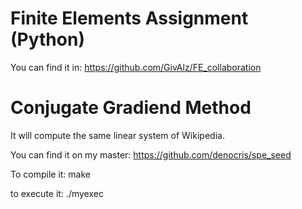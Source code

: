# Finite Elements Assignment (Python)

You can find it in: https://github.com/GivAlz/FE_collaboration 

# Conjugate Gradiend Method

It will compute the same linear system of Wikipedia.

You can find it on my master: https://github.com/denocris/spe_seed

To compile it: make

to execute it: ./myexec
